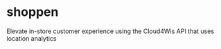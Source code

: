 # shoppen
Elevate in-store customer experience using the Cloud4Wis API that uses location analytics
